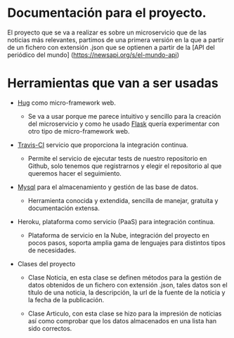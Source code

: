 # Documentación para el proyecto.
El proyecto que se va a realizar es sobre un microservicio que de las noticias
más relevantes, partimos de una primera versión en la que a partir de un fichero
con extensión .json que se optienen a partir de la [API del periódico del mundo]
(https://newsapi.org/s/el-mundo-api)

# Herramientas que van a ser usadas

* [Hug](www.hug.rest) como micro-framework web.
  * Se va a usar porque me parece intuitivo y sencillo para la creación del microservicio y como he usado [Flask](flak.pocoo.org) quería experimentar con otro tipo de micro-framework web.

* [Travis-CI](http://travis-ci.org) servicio que proporciona la integración continua.
  * Permite el servicio de ejecutar tests de nuestro repositorio en Github, solo tenemos que registrarnos y elegir el repositorio al que queremos hacer el seguimiento.

* [Mysql](https://www.mysql.com) para el almacenamiento y gestión de las base de datos.
  * Herramienta conocida y extendida, sencilla de manejar, gratuita y documentación extensa.

* Heroku, plataforma como servicio (PaaS) para integración continua.
  * Plataforma de servicio en la Nube, integración del proyecto en pocos pasos, soporta amplia gama de lenguajes para distintos tipos de necesidades.


* Clases del proyecto
  * Clase Noticia, en esta clase se definen métodos para la gestión de datos obtenidos de un fichero con extensión .json, tales datos son el título de una noticia, la descripción, la url de la fuente de la noticia y la fecha de la publicación.

  * Clase Articulo, con esta clase se hizo para la impresión de noticias así como comprobar que los datos almacenados en una lista han  sido correctos.
